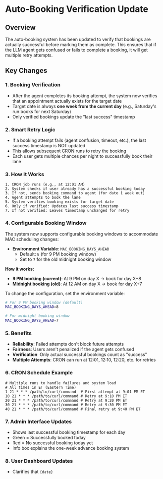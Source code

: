 # Auto-Booking Verification Update

## Overview
The auto-booking system has been updated to verify that bookings are actually successful before marking them as complete. This ensures that if the LLM agent gets confused or fails to complete a booking, it will get multiple retry attempts.

## Key Changes

### 1. **Booking Verification**
- After the agent completes its booking attempt, the system now verifies that an appointment actually exists for the target date
- Target date is always **one week from the current day** (e.g., Saturday's run books for next Saturday)
- Only verified bookings update the "last success" timestamp

### 2. **Smart Retry Logic**
- If a booking attempt fails (agent confusion, timeout, etc.), the last success timestamp is NOT updated
- This allows subsequent CRON runs to retry the booking
- Each user gets multiple chances per night to successfully book their lane

### 3. **How It Works**
```
1. CRON job runs (e.g., at 12:01 AM)
2. System checks if user already has a successful booking today
3. If not, sends booking command to agent (for date 1 week out)
4. Agent attempts to book the lane
5. System verifies booking exists for target date
6. Only if verified: Updates last success timestamp
7. If not verified: Leaves timestamp unchanged for retry
```

### 4. **Configurable Booking Window**
The system now supports configurable booking windows to accommodate MAC scheduling changes:

- **Environment Variable**: `MAC_BOOKING_DAYS_AHEAD`
  - Default: `8` (for 9 PM booking window)
  - Set to `7` for the old midnight booking window

**How it works:**
- **9 PM booking (current)**: At 9 PM on day X → book for day X+8
- **Midnight booking (old)**: At 12 AM on day X → book for day X+7

To change the configuration, set the environment variable:
```bash
# For 9 PM booking window (default)
MAC_BOOKING_DAYS_AHEAD=8

# For midnight booking window
MAC_BOOKING_DAYS_AHEAD=7
```

### 5. **Benefits**
- **Reliability**: Failed attempts don't block future attempts
- **Fairness**: Users aren't penalized if the agent gets confused
- **Verification**: Only actual successful bookings count as "success"
- **Multiple Attempts**: CRON can run at 12:01, 12:10, 12:20, etc. for retries

### 6. **CRON Schedule Example**
```cron
# Multiple runs to handle failures and system load
# All times in ET (Eastern Time)
1 21 * * * /path/to/curl/command  # First attempt at 9:01 PM ET
10 21 * * * /path/to/curl/command # Retry at 9:10 PM ET
20 21 * * * /path/to/curl/command # Retry at 9:20 PM ET
30 21 * * * /path/to/curl/command # Retry at 9:30 PM ET
40 21 * * * /path/to/curl/command # Final retry at 9:40 PM ET
```

### 7. **Admin Interface Updates**
- Shows last successful booking timestamp for each day
- Green = Successfully booked today
- Red = No successful booking today yet
- Info box explains the one-week advance booking system

### 8. **User Dashboard Updates**
- Clarifies that `{date}`